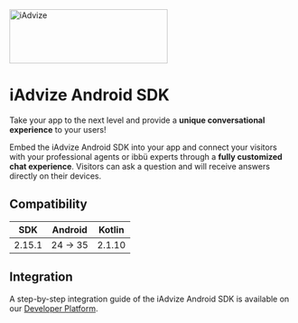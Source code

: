 <img src="https://user-images.githubusercontent.com/17723986/47799626-f3982700-dd2a-11e8-983c-77d1a3ed7f53.png" width="280" height="96" alt="iAdvize">

# iAdvize Android SDK

Take your app to the next level and provide a **unique conversational experience** to your users!

Embed the iAdvize Android SDK into your app and connect your visitors with your professional
agents or ibbü experts through a **fully customized chat experience**. Visitors can ask a question
and will receive answers directly on their devices.

## Compatibility

| SDK    | Android  | Kotlin |
|--------|----------|--------|
| 2.15.1 | 24 -> 35 | 2.1.10 |

## Integration

A step-by-step integration guide of the iAdvize Android SDK is available on
our [Developer Platform](https://developers.iadvize.com/documentation/mobile-sdk).
